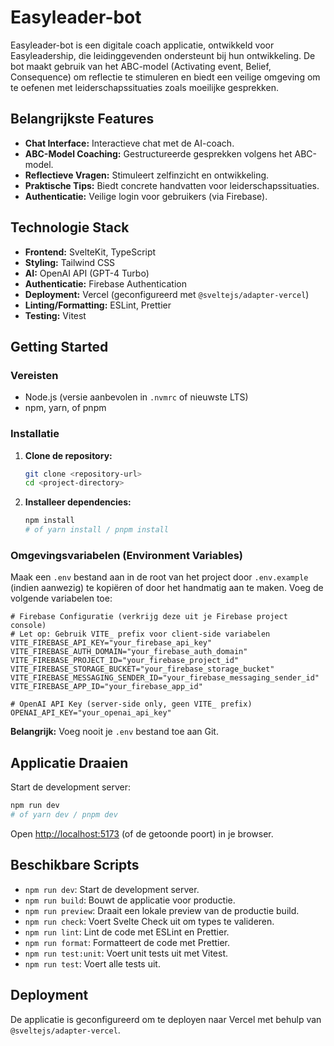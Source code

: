 # Easyleader-bot

Easyleader-bot is een digitale coach applicatie, ontwikkeld voor Easyleadership, die leidinggevenden ondersteunt bij hun ontwikkeling. De bot maakt gebruik van het ABC-model (Activating event, Belief, Consequence) om reflectie te stimuleren en biedt een veilige omgeving om te oefenen met leiderschapssituaties zoals moeilijke gesprekken.

## Belangrijkste Features

*   **Chat Interface:** Interactieve chat met de AI-coach.
*   **ABC-Model Coaching:** Gestructureerde gesprekken volgens het ABC-model.
*   **Reflectieve Vragen:** Stimuleert zelfinzicht en ontwikkeling.
*   **Praktische Tips:** Biedt concrete handvatten voor leiderschapssituaties.
*   **Authenticatie:** Veilige login voor gebruikers (via Firebase).

## Technologie Stack

*   **Frontend:** SvelteKit, TypeScript
*   **Styling:** Tailwind CSS
*   **AI:** OpenAI API (GPT-4 Turbo)
*   **Authenticatie:** Firebase Authentication
*   **Deployment:** Vercel (geconfigureerd met `@sveltejs/adapter-vercel`)
*   **Linting/Formatting:** ESLint, Prettier
*   **Testing:** Vitest

## Getting Started

### Vereisten

*   Node.js (versie aanbevolen in `.nvmrc` of nieuwste LTS)
*   npm, yarn, of pnpm

### Installatie

1.  **Clone de repository:**
    ```bash
    git clone <repository-url>
    cd <project-directory>
    ```

2.  **Installeer dependencies:**
    ```bash
    npm install
    # of yarn install / pnpm install
    ```

### Omgevingsvariabelen (Environment Variables)

Maak een `.env` bestand aan in de root van het project door `.env.example` (indien aanwezig) te kopiëren of door het handmatig aan te maken. Voeg de volgende variabelen toe:

```env
# Firebase Configuratie (verkrijg deze uit je Firebase project console)
# Let op: Gebruik VITE_ prefix voor client-side variabelen
VITE_FIREBASE_API_KEY="your_firebase_api_key"
VITE_FIREBASE_AUTH_DOMAIN="your_firebase_auth_domain"
VITE_FIREBASE_PROJECT_ID="your_firebase_project_id"
VITE_FIREBASE_STORAGE_BUCKET="your_firebase_storage_bucket"
VITE_FIREBASE_MESSAGING_SENDER_ID="your_firebase_messaging_sender_id"
VITE_FIREBASE_APP_ID="your_firebase_app_id"

# OpenAI API Key (server-side only, geen VITE_ prefix)
OPENAI_API_KEY="your_openai_api_key"
```

**Belangrijk:** Voeg nooit je `.env` bestand toe aan Git.

## Applicatie Draaien

Start de development server:

```bash
npm run dev
# of yarn dev / pnpm dev
```

Open [http://localhost:5173](http://localhost:5173) (of de getoonde poort) in je browser.

## Beschikbare Scripts

*   `npm run dev`: Start de development server.
*   `npm run build`: Bouwt de applicatie voor productie.
*   `npm run preview`: Draait een lokale preview van de productie build.
*   `npm run check`: Voert Svelte Check uit om types te valideren.
*   `npm run lint`: Lint de code met ESLint en Prettier.
*   `npm run format`: Formatteert de code met Prettier.
*   `npm run test:unit`: Voert unit tests uit met Vitest.
*   `npm run test`: Voert alle tests uit.

## Deployment

De applicatie is geconfigureerd om te deployen naar Vercel met behulp van `@sveltejs/adapter-vercel`.
